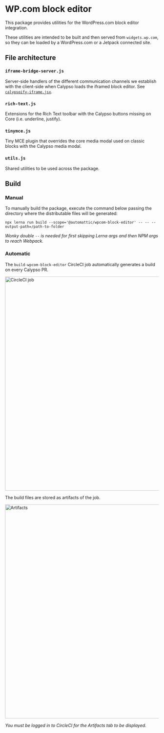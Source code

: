 # WP.com block editor

This package provides utilities for the WordPress.com block editor integration. 

These utilities are intended to be built and then served from `widgets.wp.com`, so they can be loaded by a WordPress.com or a Jetpack connected site.

## File architecture

### `iframe-bridge-server.js`

Server-side handlers of the different communication channels we establish with the client-side when Calypso loads the iframed block editor. See [`calypsoify-iframe.jsx`](https://github.com/Automattic/wp-calypso/blob/master/client/gutenberg/editor/calypsoify-iframe.jsx).

### `rich-text.js`

Extensions for the Rich Text toolbar with the Calypso buttons missing on Core (i.e. underline, justify).

### `tinymce.js`

Tiny MCE plugin that overrides the core media modal used on classic blocks with the Calypso media modal.

### `utils.js`

Shared utilities to be used across the package.

## Build

### Manual

To manually build the package, execute the command below passing the directory where the distributable files will be generated:

```
npx lerna run build --scope='@automattic/wpcom-block-editor' -- -- --output-path=/path-to-folder
```

_Wonky double `--` is needed for first skipping Lerna args and then NPM args to reach Webpack._

### Automatic

The `build-wpcom-block-editor` CircleCI job automatically generates a build on every Calypso PR.

<img alt="CircleCI job" width="700" src="https://cldup.com/hpfqhRKU0i-1200x1200.png" />

The build files are stored as artifacts of the job.

<img alt="Artifacts" width="700" src="https://cldup.com/W1yGG6MCsM-1200x1200.png" />

_You must be logged in to CircleCI for the Artifacts tab to be displayed._